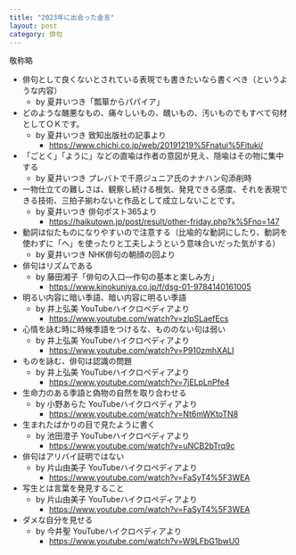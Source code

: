 ```yaml
---
title: "2023年に出会った金言"
layout: post
category: 俳句
---
```


敬称略

- 俳句として良くないとされている表現でも書きたいなら書くべき（というような内容）  
  - by 夏井いつき「瓢箪からパパイア」
- どのような醜悪なもの、痛々しいもの、醜いもの、汚いものでもすべて句材としてＯＫです。  
  - by 夏井いつき 致知出版社の記事より  
    - <https://www.chichi.co.jp/web/20191219%5Fnatui%5Fituki/>
- 「ごとく」「ように」などの直喩は作者の意図が見え、隠喩はその物に集中する  
  - by 夏井いつき プレバトで千原ジュニア氏のナナハン句添削時
- 一物仕立ての難しさは、観察し続ける根気、発見できる感度、それを表現できる技術、三拍子揃わないと作品として成立しないことです。  
  - by 夏井いつき 俳句ポスト365より  
    - <https://haikutown.jp/post/result/other-friday.php?k%5Fno=147>
- 動詞は似たものになりやすいので注意する（比喩的な動詞にしたり、動詞を使わずに「へ」を使ったりと工夫しようという意味合いだった気がする）  
  - by 夏井いつき NHK俳句の朝顔の回より
- 俳句はリズムである  
  - by 藤田湘子「俳句の入口―作句の基本と楽しみ方」  
    - <https://www.kinokuniya.co.jp/f/dsg-01-9784140161005>
- 明るい内容に暗い季語、暗い内容に明るい季語  
  - by 井上弘美 YouTubeハイクロペディアより  
    - <https://www.youtube.com/watch?v=zlpSLaefEcs>
- 心情を詠む時に時候季語をつけるな、もののない句は弱い  
  - by 井上弘美 YouTubeハイクロペディアより  
    - <https://www.youtube.com/watch?v=P910zmhXALI>
- ものを詠む、俳句は認識の問題  
  - by 井上弘美 YouTubeハイクロペディアより  
    - <https://www.youtube.com/watch?v=7jELpLnPfe4>
- 生命力のある季語と偽物の自然を取り合わせる  
  - by 小野あらた YouTubeハイクロペディアより  
    - <https://www.youtube.com/watch?v=Nt6mWKtoTN8>
- 生まれたばかりの目で見たように書く  
  - by 池田澄子 YouTubeハイクロペディアより  
    - <https://www.youtube.com/watch?v=uNCB2bTrq9c>
- 俳句はアリバイ証明ではない  
  - by 片山由美子 YouTubeハイクロペディアより  
    - <https://www.youtube.com/watch?v=FaSyT4%5F3WEA>
- 写生とは言葉を発見すること  
  - by 片山由美子 YouTubeハイクロペディアより  
    - <https://www.youtube.com/watch?v=FaSyT4%5F3WEA>
- ダメな自分を見せる  
  - by 今井聖 YouTubeハイクロペディアより  
    - <https://www.youtube.com/watch?v=W9LFbG1bwU0>
